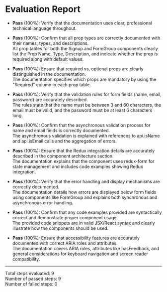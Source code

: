 # Evaluation Report

- **Pass** (100%): Verify that the documentation uses clear, professional technical language throughout.

- **Pass** (100%): Confirm that all prop types are correctly documented with their names, types, and descriptions.  
  All prop tables for both the Signup and FormGroup components clearly list the Prop Name, Type, Description, and indicate whether the prop is required along with default values.

- **Pass** (100%): Ensure that required vs. optional props are clearly distinguished in the documentation.  
  The documentation specifies which props are mandatory by using the "Required" column in each prop table.

- **Pass** (100%): Verify that the validation rules for form fields (name, email, password) are accurately described.  
  The rules state that the name must be between 3 and 60 characters, the email must be valid, and the password must be at least 6 characters long.

- **Pass** (100%): Confirm that the asynchronous validation process for name and email fields is correctly documented.  
  The asynchronous validation is explained with references to api.isName and api.isEmail calls and the aggregation of errors.

- **Pass** (100%): Ensure that the Redux integration details are accurately described in the component architecture section.  
  The documentation explains that the component uses redux-form for state management and includes code examples showing Redux integration.

- **Pass** (100%): Verify that the error handling and display mechanisms are correctly documented.  
  The documentation details how errors are displayed below form fields using components like FormGroup and explains both synchronous and asynchronous error handling.

- **Pass** (100%): Confirm that any code examples provided are syntactically correct and demonstrate proper component usage.  
  The provided code snippets are in valid JSX/React syntax and clearly illustrate how the components should be used.

- **Pass** (100%): Ensure that accessibility features are accurately documented with correct ARIA roles and attributes.  
  The documentation covers ARIA roles, attributes like hasFeedback, and general considerations for keyboard navigation and screen reader compatibility.

---

Total steps evaluated: 9  
Number of passed steps: 9  
Number of failed steps: 0